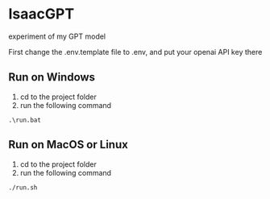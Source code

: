 # IsaacGPT
experiment of my GPT model

First change the .env.template file to .env, and put your openai API key there

## Run on Windows
1. cd to the project folder
2. run the following command
```console
.\run.bat
```

## Run on MacOS or Linux
1. cd to the project folder
2. run the following command
```console
./run.sh
```
